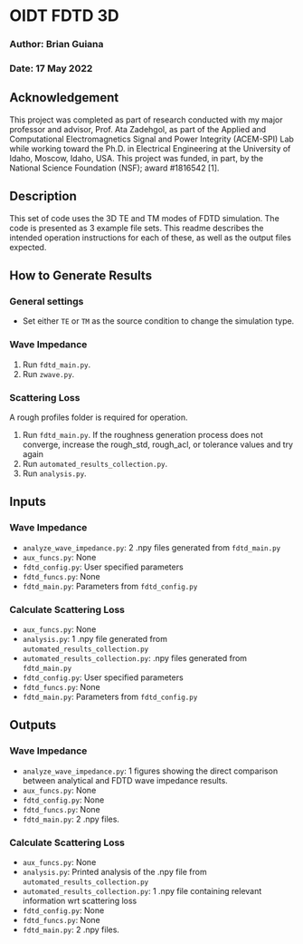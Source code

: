 # OIDT FDTD 3D
### Author: Brian Guiana
### Date: 17 May 2022
## Acknowledgement
This project was completed as part of research conducted with my major professor and advisor, Prof. Ata Zadehgol, as part of the Applied and Computational Electromagnetics Signal and Power Integrity (ACEM-SPI) Lab while working toward the Ph.D. in Electrical Engineering at the University of Idaho, Moscow, Idaho, USA. This project was funded, in part, by the National Science Foundation (NSF); award #1816542 [1].
## Description
This set of code uses the 3D TE and TM modes of FDTD simulation. The code is presented as 3 example file sets. This readme describes the intended operation instructions for each of these, as well as the output files expected.

## How to Generate Results
### General settings
- Set either `TE` or `TM` as the source condition to change the simulation type.

### Wave Impedance
1. Run `fdtd_main.py`.
2. Run `zwave.py`.

### Scattering Loss
A rough profiles folder is required for operation.
1. Run `fdtd_main.py`. If the roughness generation process does not converge, increase the rough_std, rough_acl, or tolerance values and try again
2. Run `automated_results_collection.py`.
3. Run `analysis.py`.

## Inputs
### Wave Impedance
- `analyze_wave_impedance.py`: 2 .npy files generated from `fdtd_main.py`
- `aux_funcs.py`: None
- `fdtd_config.py`: User specified parameters
- `fdtd_funcs.py`: None
- `fdtd_main.py`: Parameters from `fdtd_config.py`

### Calculate Scattering Loss
- `aux_funcs.py`: None
- `analysis.py`: 1 .npy file generated from `automated_results_collection.py`
- `automated_results_collection.py`: .npy files generated from `fdtd_main.py`
- `fdtd_config.py`: User specified parameters
- `fdtd_funcs.py`: None
- `fdtd_main.py`: Parameters from `fdtd_config.py`

## Outputs
### Wave Impedance
- `analyze_wave_impedance.py`: 1 figures showing the direct comparison between analytical and FDTD wave impedance results.
- `aux_funcs.py`: None
- `fdtd_config.py`: None
- `fdtd_funcs.py`: None
- `fdtd_main.py`: 2 .npy files.


### Calculate Scattering Loss
- `aux_funcs.py`: None
- `analysis.py`: Printed analysis of the .npy file from `automated_results_collection.py`
- `automated_results_collection.py`: 1 .npy file containing relevant information wrt scattering loss
- `fdtd_config.py`: None
- `fdtd_funcs.py`: None
- `fdtd_main.py`: 2 .npy files.
